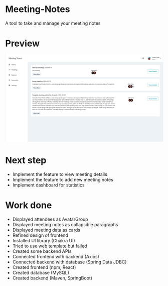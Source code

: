 # Meeting-Notes
A tool to take and manage your meeting notes

# Preview
![preview](/assets/preview-v020.jpg "Meeting as cards")

# Next step

- Implement the feature to view meeting details
- Implement the feature to add new meeting notes
- Implement dashboard for statistics


# Work done

- Displayed attendees as AvatarGroup
- Displayed meeting notes as collapsible paragraphs 
- Displayed meeting data as cards
- Refined design of frontend
- Installed UI library (Chakra UI)
- Tried to use web template but failed
- Created some backend APIs
- Connected frontend with backend (Axios)
- Connected backend with database (Spring Data JDBC)
- Created frontend (npm, React)
- Created database (MySQL)
- Created backend (Maven, SpringBoot)
